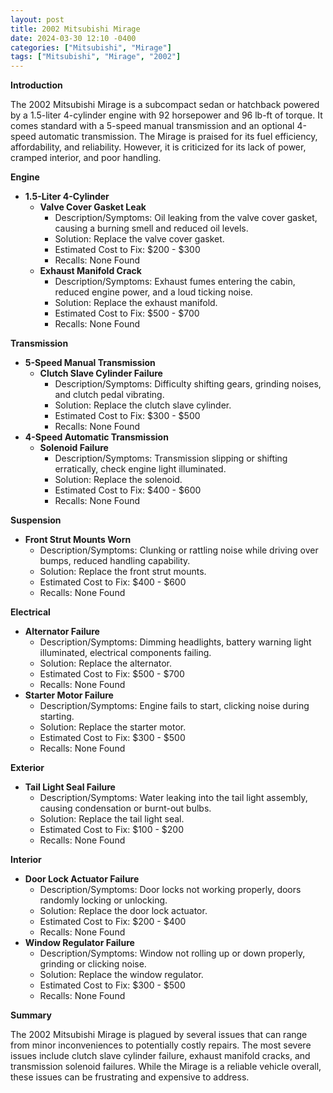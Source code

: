 ```yaml
---
layout: post
title: 2002 Mitsubishi Mirage
date: 2024-03-30 12:10 -0400
categories: ["Mitsubishi", "Mirage"]
tags: ["Mitsubishi", "Mirage", "2002"]
---
```

**Introduction**

The 2002 Mitsubishi Mirage is a subcompact sedan or hatchback powered by a 1.5-liter 4-cylinder engine with 92 horsepower and 96 lb-ft of torque. It comes standard with a 5-speed manual transmission and an optional 4-speed automatic transmission. The Mirage is praised for its fuel efficiency, affordability, and reliability. However, it is criticized for its lack of power, cramped interior, and poor handling.

**Engine**

* **1.5-Liter 4-Cylinder**
    * **Valve Cover Gasket Leak**
        * Description/Symptoms: Oil leaking from the valve cover gasket, causing a burning smell and reduced oil levels.
        * Solution: Replace the valve cover gasket.
        * Estimated Cost to Fix: $200 - $300
        * Recalls: None Found
    * **Exhaust Manifold Crack**
        * Description/Symptoms: Exhaust fumes entering the cabin, reduced engine power, and a loud ticking noise.
        * Solution: Replace the exhaust manifold.
        * Estimated Cost to Fix: $500 - $700
        * Recalls: None Found

**Transmission**

* **5-Speed Manual Transmission**
    * **Clutch Slave Cylinder Failure**
        * Description/Symptoms: Difficulty shifting gears, grinding noises, and clutch pedal vibrating.
        * Solution: Replace the clutch slave cylinder.
        * Estimated Cost to Fix: $300 - $500
        * Recalls: None Found
* **4-Speed Automatic Transmission**
    * **Solenoid Failure**
        * Description/Symptoms: Transmission slipping or shifting erratically, check engine light illuminated.
        * Solution: Replace the solenoid.
        * Estimated Cost to Fix: $400 - $600
        * Recalls: None Found

**Suspension**

* **Front Strut Mounts Worn**
    * Description/Symptoms: Clunking or rattling noise while driving over bumps, reduced handling capability.
    * Solution: Replace the front strut mounts.
    * Estimated Cost to Fix: $400 - $600
    * Recalls: None Found

**Electrical**

* **Alternator Failure**
    * Description/Symptoms: Dimming headlights, battery warning light illuminated, electrical components failing.
    * Solution: Replace the alternator.
    * Estimated Cost to Fix: $500 - $700
    * Recalls: None Found
* **Starter Motor Failure**
    * Description/Symptoms: Engine fails to start, clicking noise during starting.
    * Solution: Replace the starter motor.
    * Estimated Cost to Fix: $300 - $500
    * Recalls: None Found

**Exterior**

* **Tail Light Seal Failure**
    * Description/Symptoms: Water leaking into the tail light assembly, causing condensation or burnt-out bulbs.
    * Solution: Replace the tail light seal.
    * Estimated Cost to Fix: $100 - $200
    * Recalls: None Found

**Interior**

* **Door Lock Actuator Failure**
    * Description/Symptoms: Door locks not working properly, doors randomly locking or unlocking.
    * Solution: Replace the door lock actuator.
    * Estimated Cost to Fix: $200 - $400
    * Recalls: None Found
* **Window Regulator Failure**
    * Description/Symptoms: Window not rolling up or down properly, grinding or clicking noise.
    * Solution: Replace the window regulator.
    * Estimated Cost to Fix: $300 - $500
    * Recalls: None Found

**Summary**

The 2002 Mitsubishi Mirage is plagued by several issues that can range from minor inconveniences to potentially costly repairs. The most severe issues include clutch slave cylinder failure, exhaust manifold cracks, and transmission solenoid failures. While the Mirage is a reliable vehicle overall, these issues can be frustrating and expensive to address.
